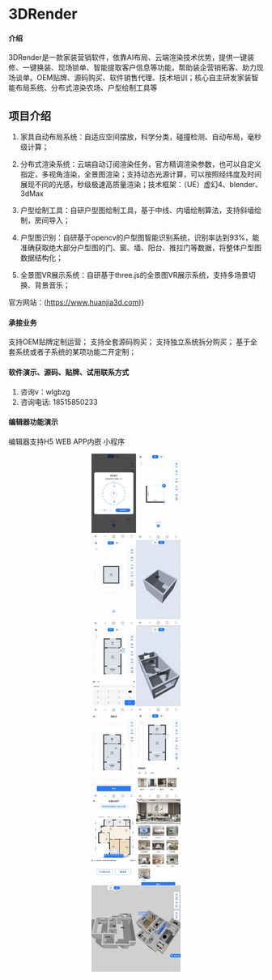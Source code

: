 # 3DRender

#### 介绍
3DRender是一款家装营销软件，依靠AI布局、云端渲染技术优势，提供一键装修、一键换装、现场锁单、智能提取客户信息等功能，帮助装企营销拓客、助力现场谈单。OEM贴牌、源码购买、软件销售代理、技术培训；核心自主研发家装智能布局系统、分布式渲染农场、户型绘制工具等

## 项目介绍

1. 家具自动布局系统：自适应空间摆放，科学分类，碰撞检测、自动布局，毫秒级计算；

2. 分布式渲染系统：云端自动订阅渲染任务，官方精调渲染参数，也可以自定义指定，多视角渲染，全景图渲染；支持动态光源计算，可以按照经纬度及时间展现不同的光感，秒级极速高质量渲染；技术框架：（UE）虚幻4、blender、3dMax

3. 户型绘制工具：自研户型图绘制工具，基于中线、内墙绘制算法，支持斜墙绘制，房间导入；

4. 户型图识别：自研基于opencv的户型图智能识别系统，识别率达到93%，能准确获取绝大部分户型图的门、窗、墙、阳台、推拉门等数据，将整体户型图数据结构化；

5. 全景图VR展示系统：自研基于three.js的全景图VR展示系统，支持多场景切换、背景音乐；

官方网站：(https://www.huanjia3d.com)}

#### 承接业务

支持OEM贴牌定制运营；
支持全套源码购买；
支持独立系统拆分购买；
基于全套系统或者子系统的某项功能二开定制；

#### 软件演示、源码、贴牌、试用联系方式

1.  咨询v：wlgbzg
2.  咨询电话: 18515850233

#### 编辑器功能演示
编辑器支持H5 WEB APP内嵌 小程序
<p align="center">
<img src="https://github.com/wlgbzg/3DRender/blob/main/img/editer.jpg"></img>
</p>
